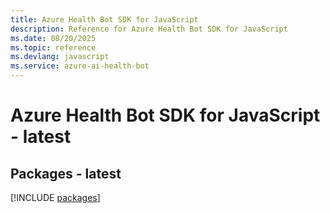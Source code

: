 ```yaml
---
title: Azure Health Bot SDK for JavaScript
description: Reference for Azure Health Bot SDK for JavaScript
ms.date: 08/20/2025
ms.topic: reference
ms.devlang: javascript
ms.service: azure-ai-health-bot
---
```

# Azure Health Bot SDK for JavaScript - latest
## Packages - latest
[!INCLUDE [packages](health-bot-index.md)]